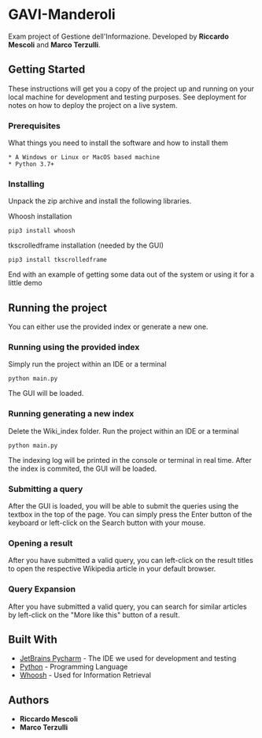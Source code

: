 # GAVI-Manderoli
Exam project of Gestione dell'Informazione. Developed by **Riccardo Mescoli** and **Marco Terzulli**.


## Getting Started

These instructions will get you a copy of the project up and running on your local machine for development and testing purposes. See deployment for notes on how to deploy the project on a live system.

### Prerequisites

What things you need to install the software and how to install them

```
* A Windows or Linux or MacOS based machine
* Python 3.7+
```

### Installing

Unpack the zip archive and install the following libraries.

Whoosh installation

```
pip3 install whoosh
```

tkscrolledframe installation (needed by the GUI)

```
pip3 install tkscrolledframe
```

End with an example of getting some data out of the system or using it for a little demo

## Running the project

You can either use the provided index or generate a new one.

### Running using the provided index

Simply run the project within an IDE or a terminal

```
python main.py
```

The GUI will be loaded.

### Running generating a new index

Delete the Wiki_index folder. Run the project within an IDE or a terminal 

```
python main.py
```

The indexing log will be printed in the console or terminal in real time.
After the index is commited, the GUI will be loaded.

### Submitting a query

After the GUI is loaded, you will be able to submit the queries using the textbox in the top of the page. You can simply press the Enter button of the keyboard or left-click on the Search button with your mouse.

### Opening a result

After you have submitted a valid query, you can left-click on the result titles to open the respective Wikipedia article in your default browser.

### Query Expansion

After you have submitted a valid query, you can search for similar articles by left-click on the "More like this" button of a result.


## Built With

* [JetBrains Pycharm](https://www.jetbrains.com/pycharm/) - The IDE we used for development and testing
* [Python](https://www.python.org/) - Programming Language
* [Whoosh](https://pypi.org/project/Whoosh/) - Used for Information Retrieval

## Authors

* **Riccardo Mescoli** 
* **Marco Terzulli** 
